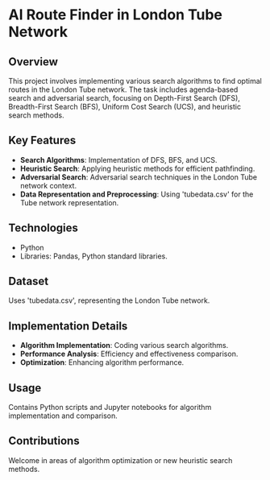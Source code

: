# AI Route Finder in London Tube Network

## Overview
This project involves implementing various search algorithms to find optimal routes in the London Tube network. The task includes agenda-based search and adversarial search, focusing on Depth-First Search (DFS), Breadth-First Search (BFS), Uniform Cost Search (UCS), and heuristic search methods.

## Key Features
- **Search Algorithms**: Implementation of DFS, BFS, and UCS.
- **Heuristic Search**: Applying heuristic methods for efficient pathfinding.
- **Adversarial Search**: Adversarial search techniques in the London Tube network context.
- **Data Representation and Preprocessing**: Using 'tubedata.csv' for the Tube network representation.

## Technologies
- Python
- Libraries: Pandas, Python standard libraries.

## Dataset
Uses 'tubedata.csv', representing the London Tube network.

## Implementation Details
- **Algorithm Implementation**: Coding various search algorithms.
- **Performance Analysis**: Efficiency and effectiveness comparison.
- **Optimization**: Enhancing algorithm performance.

## Usage
Contains Python scripts and Jupyter notebooks for algorithm implementation and comparison.

## Contributions
Welcome in areas of algorithm optimization or new heuristic search methods.

